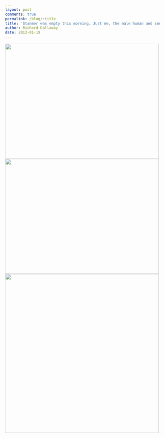 ```yaml
---
layout: post
comments: true
permalink: /blog/:title
title: 'Stanmer was empty this morning. Just me, the male human and snow.'
author: Richard Dallaway
date: 2013-01-19
---
```


<div><a href="//static.skitters.dallaway.com/2013-01-19 08.49.34.jpg"><img width="500" src="//static.skitters.dallaway.com/2013-01-19 08.49.34.jpg.500.jpg" height="375"></a></div><div><a href="//static.skitters.dallaway.com/2013-01-19 08.49.40.jpg"><img width="500" src="//static.skitters.dallaway.com/2013-01-19 08.49.40.jpg.500.jpg" height="375"></a></div><div><a href="//static.skitters.dallaway.com/2013-01-19 08.54.34.jpg"><img width="500" src="//static.skitters.dallaway.com/2013-01-19 08.54.34.jpg.500.jpg" height="518"></a></div>


    
    
